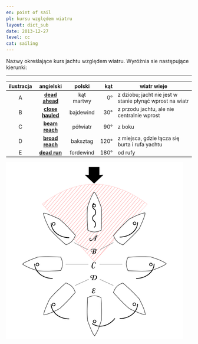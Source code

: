 ```yaml
---
en: point of sail
pl: kursu względem wiatru
layout: dict_sub
date: 2013-12-27
level: cc
cat: sailing
---
```


Nazwy określające kurs jachtu względem wiatru. Wyróżnia sie następujące kierunki:

---------------------------------------------------
| ilustracja | angielski | polski | kąt   | wiatr wieje |
|:----------:|:---------:|:------:|------:|-------------|
| A | **[dead ahead](/dict/dead-ahead.html)** | kąt martwy | 0° | z dziobu; jacht nie jest w stanie płynąć wprost na wiatr |
| B | **[close hauled](/dict/close-hauled.html)** | bajdewind | 30° | z przodu jachtu, ale nie centralnie wprost |
| C | **[beam reach](/dict/beam-reach.html)** | półwiatr | 90° | z boku |
| D | **[broad reach](/dict/broad-reach.html)** | baksztag | 120° | z miejsca, gdzie łącza się burta i rufa yachtu |
| E | **[dead run](/dict/dead-run.html)** | fordewind | 180° | od rufy |


![point of sail](/img/dict/points_of_sail.png)
